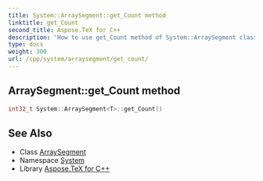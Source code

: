 ```yaml
---
title: System::ArraySegment::get_Count method
linktitle: get_Count
second_title: Aspose.TeX for C++
description: 'How to use get_Count method of System::ArraySegment class in C++.'
type: docs
weight: 300
url: /cpp/system/arraysegment/get_count/
---
```

## ArraySegment::get_Count method




```cpp
int32_t System::ArraySegment<T>::get_Count()
```

## See Also

* Class [ArraySegment](../)
* Namespace [System](../../)
* Library [Aspose.TeX for C++](../../../)

